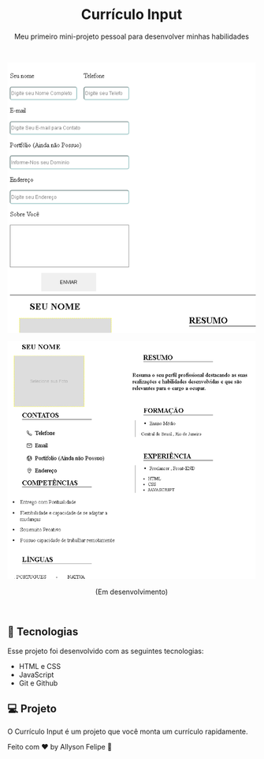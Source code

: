 <h1 align="center"> Currículo Input </h1>

<p align="center">
Meu primeiro mini-projeto pessoal para desenvolver minhas habilidades
</p>

<br>

<p align="center">
  <img alt="Preview" src=".github/Screenshot_3.png">
</p>
<p align="center">
  <img alt="Preview-2" src=".github/Screenshot_2.png">
</p>

<p align="center">
(Em desenvolvimento)
</p>

<br>

## 🚀 Tecnologias

Esse projeto foi desenvolvido com as seguintes tecnologias:

- HTML e CSS
- JavaScript
- Git e Github

## 💻 Projeto

O Currículo Input é um projeto que você monta um currículo rapidamente.

Feito com ♥ by Allyson Felipe :wave:
